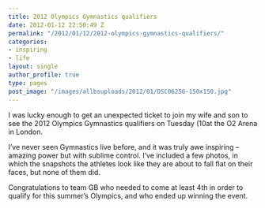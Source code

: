 ```yaml
---
title: 2012 Olympics Gymnastics qualifiers
date: 2012-01-12 22:50:49 Z
permalink: "/2012/01/12/2012-olympics-gymnastics-qualifiers/"
categories:
- inspiring
- life
layout: single
author_profile: true
type: pages
post_image: "/images/allbsuploads/2012/01/DSC06256-150x150.jpg"
---
```


I was lucky enough to get an unexpected ticket to join my wife and son to see the 2012 Olympics Gymnastics qualifiers on Tuesday (10at the O2 Arena in London.

I&#8217;ve never seen Gymnastics live before, and it was truly awe inspiring &#8211; amazing power but with sublime control. I&#8217;ve included a few photos, in which the snapshots the athletes look like they are about to fall flat on their faces, but none of them did.

Congratulations to team GB who needed to come at least 4th in order to qualify for this summer&#8217;s Olympics, and who ended up winning the event.





<div id='gallery-3' class='gallery galleryid-349 gallery-columns-2 gallery-size-thumbnail'>
  <dl class='gallery-item'>
    <dt class='gallery-icon landscape'>
      <a href="/2012/01/12/2012-olympics-gymnastics-qualifiers/dsc06531/'><img width="150" height="150" src="/images/allbsuploads/2012/01/DSC06531-150x150.jpg" class="attachment-thumbnail size-thumbnail" alt="DSC06531" /></a>
    </dt>
  </dl>

  <dl class='gallery-item'>
    <dt class='gallery-icon landscape'>
      <a href="/2012/01/12/2012-olympics-gymnastics-qualifiers/dsc06256/'><img width="150" height="150" src="/images/allbsuploads/2012/01/DSC06256-150x150.jpg" class="attachment-thumbnail size-thumbnail" alt="DSC06256" /></a>
    </dt>
  </dl>

  <br style="clear: both" />

  <dl class='gallery-item'>
    <dt class='gallery-icon portrait'>
      <a href="/2012/01/12/2012-olympics-gymnastics-qualifiers/dsc06362/'><img width="150" height="150" src="/images/allbsuploads/2012/01/DSC06362-150x150.jpg" class="attachment-thumbnail size-thumbnail" alt="DSC06362" /></a>
    </dt>
  </dl>

  <dl class='gallery-item'>
    <dt class='gallery-icon landscape'>
      <a href="/2012/01/12/2012-olympics-gymnastics-qualifiers/dsc06573/'><img width="150" height="150" src="/images/allbsuploads/2012/01/DSC06573-150x150.jpg" class="attachment-thumbnail size-thumbnail" alt="DSC06573" /></a>
    </dt>
  </dl>

  <br style="clear: both" />

  <dl class='gallery-item'>
    <dt class='gallery-icon landscape'>
      <a href="/2012/01/12/2012-olympics-gymnastics-qualifiers/dsc06259/'><img width="150" height="150" src="/images/allbsuploads/2012/01/DSC06259-150x150.jpg" class="attachment-thumbnail size-thumbnail" alt="Olympics Gym Qualifiers 1" /></a>
    </dt>
  </dl>

  <br style='clear: both' />
</div>

&nbsp;

&nbsp;
